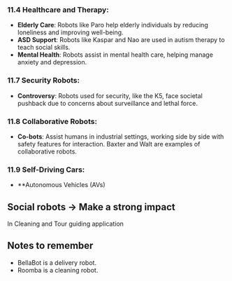 ### 11.4 Healthcare and Therapy:
- **Elderly Care**: Robots like Paro help elderly individuals by reducing loneliness and improving well-being.
- **ASD Support**: Robots like Kaspar and Nao are used in autism therapy to teach social skills.
- **Mental Health**: Robots assist in mental health care, helping manage anxiety and depression.

### 11.7 Security Robots:
- **Controversy**: Robots used for security, like the K5, face societal pushback due to concerns about surveillance and lethal force.

### 11.8 Collaborative Robots:
- **Co-bots**: Assist humans in industrial settings, working side by side with safety features for interaction. Baxter and Walt are examples of collaborative robots.

### 11.9 Self-Driving Cars:
- **Autonomous Vehicles (AVs)

## Social robots -> Make a strong impact

In Cleaning and Tour guiding application
## Notes to remember

- BellaBot is a delivery robot.
- Roomba is a cleaning robot.
